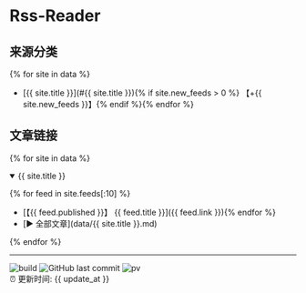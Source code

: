 # Rss-Reader

## 来源分类
{% for site in data %}
* [{{ site.title }}](#{{ site.title }}){% if site.new_feeds > 0 %} 【+{{ site.new_feeds }}】{% endif %}{% endfor %}

## 文章链接
{% for site in data %}
<details open>
    <summary id="{{ site.title }}">
     {{ site.title }}
    </summary>

{% for feed in site.feeds[:10] %}
* [【{{ feed.published }}】 {{ feed.title }}]({{ feed.link }}){% endfor %}
* [:arrow_forward: 全部文章](data/{{ site.title }}.md)
</details>
{% endfor %}

---

![build](https://github.com/LikaiLee/rss-reader/workflows/rss%20reader/badge.svg)
![GitHub last commit](https://img.shields.io/github/last-commit/likailee/rss-reader)
![pv](https://pageview.vercel.app/?github_user=likailee) <br>
:alarm_clock: 更新时间: {{ update_at }}